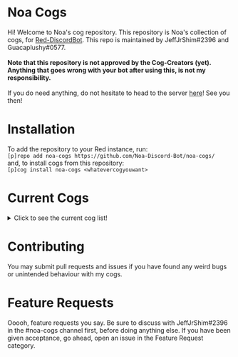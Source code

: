 # Noa Cogs <br>
Hi! Welcome to Noa's cog repository. This repository is Noa's collection of cogs, for [Red-DiscordBot](https://github.com/Cog-Creators/Red-DiscordBot). This repo is maintained by JeffJrShim#2396 and Guacaplushy#0577. <br><br>
**Note that this repository is not approved by the Cog-Creators (yet). Anything that goes wrong with your bot after using this, is not my responsibility.** <br><br>
If you do need anything, do not hesitate to head to the server [here](https://discord.gg/RSAetqdhRU)! See you then!

# Installation <br>
To add the repository to your Red instance, run: <br>
`[p]repo add noa-cogs https://github.com/Noa-Discord-Bot/noa-cogs/`<br>
and, to install cogs from this repository: <br>
`[p]cog install noa-cogs <whatevercogyouwant>`<br>

# Current Cogs <br>
<details>
<summary>Click to see the current cog list!</summary>
<br>
-FakeMod <br>   - Fake moderation commands to troll with. <br>
-RandomNoa <br> - Shows a random Noa card from the official D4DJ Groovy Mix game. (NO leaks though, cuz leaks suck)
</details>

# Contributing <br>
You may submit pull requests and issues if you have found any weird bugs or unintended behaviour with my cogs. <br>

# Feature Requests <br>
Ooooh, feature requests you say. Be sure to discuss with JeffJrShim#2396 in the #noa-cogs channel first, before doing anything else. If you have been given acceptance, go ahead, open an issue in the Feature Request category. 
